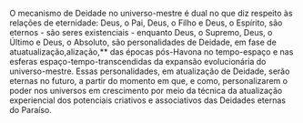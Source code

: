 ﻿O mecanismo de Deidade no universo-mestre é dual no que diz respeito às relações de eternidade: Deus, o Pai, Deus, o Filho e Deus, o Espírito, são eternos - são seres existenciais - enquanto Deus, o Supremo, Deus, o Último e Deus, o Absoluto, são personalidades de Deidade, em fase de atuatualização,alização,** das épocas pós-Havona no tempo-espaço e nas esferas espaço-tempo-transcendidas da expansão evolucionária do universo-mestre. Essas personalidades, em atualização de Deidade, serão eternas no futuro, a partir do momento em que, e como, personalizarem o poder nos universos em crescimento por meio da técnica da atualização experiencial dos potenciais criativos e associativos das Deidades eternas do Paraíso.